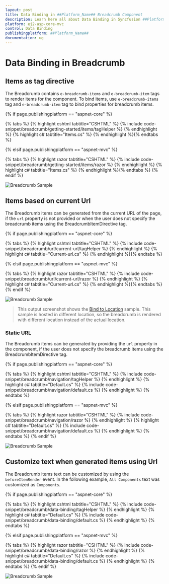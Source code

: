 ```yaml
---
layout: post
title: Data Binding in ##Platform_Name## Breadcrumb Component
description: Learn here all about Data Binding in Syncfusion ##Platform_Name## Breadcrumb component of Syncfusion Essential JS 2 and more.
platform: ej2-asp-core-mvc
control: Data Binding
publishingplatform: ##Platform_Name##
documentation: ug
---
```



# Data Binding in Breadcrumb

## Items as tag directive

The Breadcrumb contains `e-breadcrumb-items` and `e-breadcrumb-item` tags to render items for the component. To bind items, use `e-breadcrumb-items` tag and `e-breadcrumb-item` tag to bind properties for breadcrumb items.

{% if page.publishingplatform == "aspnet-core" %}

{% tabs %}
{% highlight cshtml tabtitle="CSHTML" %}
{% include code-snippet/breadcrumb/getting-started/items/tagHelper %}
{% endhighlight %}
{% highlight c# tabtitle="Items.cs" %}
{% endhighlight %}{% endtabs %}

{% elsif page.publishingplatform == "aspnet-mvc" %}

{% tabs %}
{% highlight razor tabtitle="CSHTML" %}
{% include code-snippet/breadcrumb/getting-started/items/razor %}
{% endhighlight %}
{% highlight c# tabtitle="Items.cs" %}
{% endhighlight %}{% endtabs %}
{% endif %}


![Breadcrumb Sample](./images/items.PNG)

## Items based on current Url

The Breadcrumb items can be generated from the current URL of the page, if the `url` property is not provided or when the user does not specify the breadcrumb items using the BreadcrumbItemDirective tag.

{% if page.publishingplatform == "aspnet-core" %}

{% tabs %}
{% highlight cshtml tabtitle="CSHTML" %}
{% include code-snippet/breadcrumb/url/current-url/tagHelper %}
{% endhighlight %}
{% highlight c# tabtitle="Current-url.cs" %}
{% endhighlight %}{% endtabs %}

{% elsif page.publishingplatform == "aspnet-mvc" %}

{% tabs %}
{% highlight razor tabtitle="CSHTML" %}
{% include code-snippet/breadcrumb/url/current-url/razor %}
{% endhighlight %}
{% highlight c# tabtitle="Current-url.cs" %}
{% endhighlight %}{% endtabs %}
{% endif %}


![Breadcrumb Sample](./images/breadcrumb-current-url.PNG)

> This output screenshot shows the [Bind to Location](https://ej2.syncfusion.com/aspnetcore/Breadcrumb/BindToLocation#/bootstrap5) sample.
> This sample is hosted in different location, so the breadcrumb is rendered with different location instead of the actual location.

### Static URL

The Breadcrumb items can be generated by providing the `url` property in the component, if the user does not specify the breadcrumb items using the BreadcrumbItemDirective tag.

{% if page.publishingplatform == "aspnet-core" %}

{% tabs %}
{% highlight cshtml tabtitle="CSHTML" %}
{% include code-snippet/breadcrumb/navigation/tagHelper %}
{% endhighlight %}
{% highlight c# tabtitle="Default.cs" %}
{% include code-snippet/breadcrumb/navigation/default.cs %}
{% endhighlight %}
{% endtabs %}

{% elsif page.publishingplatform == "aspnet-mvc" %}

{% tabs %}
{% highlight razor tabtitle="CSHTML" %}
{% include code-snippet/breadcrumb/navigation/razor %}
{% endhighlight %}
{% highlight c# tabtitle="Default.cs" %}
{% include code-snippet/breadcrumb/navigation/default.cs %}
{% endhighlight %}
{% endtabs %}
{% endif %}


![Breadcrumb Sample](./images/static.PNG)

## Customize text when generated items using Url

The Breadcrumb items text can be customized by using the `beforeItemRender` event. In the following example, `All Components` text was customized as `Components`.

{% if page.publishingplatform == "aspnet-core" %}

{% tabs %}
{% highlight cshtml tabtitle="CSHTML" %}
{% include code-snippet/breadcrumb/data-binding/tagHelper %}
{% endhighlight %}
{% highlight c# tabtitle="Default.cs" %}
{% include code-snippet/breadcrumb/data-binding/default.cs %}
{% endhighlight %}
{% endtabs %}

{% elsif page.publishingplatform == "aspnet-mvc" %}

{% tabs %}
{% highlight razor tabtitle="CSHTML" %}
{% include code-snippet/breadcrumb/data-binding/razor %}
{% endhighlight %}
{% highlight c# tabtitle="Default.cs" %}
{% include code-snippet/breadcrumb/data-binding/default.cs %}
{% endhighlight %}
{% endtabs %}
{% endif %}


![Breadcrumb Sample](./images/data-binding.PNG)